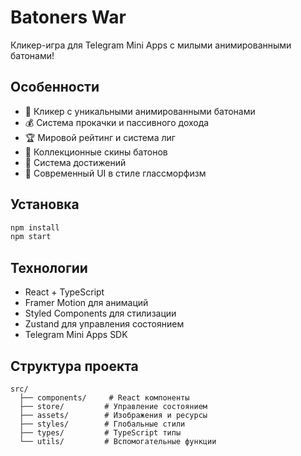 # Batoners War

Кликер-игра для Telegram Mini Apps с милыми анимированными батонами!

## Особенности

- 🍞 Кликер с уникальными анимированными батонами
- 💰 Система прокачки и пассивного дохода
- 🏆 Мировой рейтинг и система лиг
- 🎨 Коллекционные скины батонов
- 🎯 Система достижений
- 🌟 Современный UI в стиле глассморфизм

## Установка

```bash
npm install
npm start
```

## Технологии

- React + TypeScript
- Framer Motion для анимаций
- Styled Components для стилизации
- Zustand для управления состоянием
- Telegram Mini Apps SDK

## Структура проекта

```
src/
  ├── components/     # React компоненты
  ├── store/         # Управление состоянием
  ├── assets/        # Изображения и ресурсы
  ├── styles/        # Глобальные стили
  ├── types/         # TypeScript типы
  └── utils/         # Вспомогательные функции
``` 